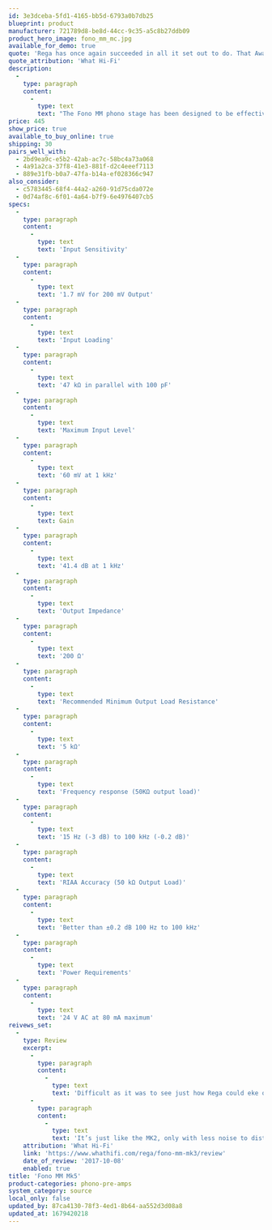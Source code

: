 ```yaml
---
id: 3e3dceba-5fd1-4165-bb5d-6793a0b7db25
blueprint: product
manufacturer: 721789d8-be8d-44cc-9c35-a5c8b27ddb09
product_hero_image: fono_mm_mc.jpg
available_for_demo: true
quote: 'Rega has once again succeeded in all it set out to do. That Award-winning sound oozes through our speakers, yet with the lowered noise floor offering more clarity and expanding the horizons of its dynamic range.'
quote_attribution: 'What Hi-Fi'
description:
  -
    type: paragraph
    content:
      -
        type: text
        text: "The Fono MM phono stage has been designed to be effective, easy to use, and above all, to reproduce music. The Fono MM uses a fully discrete, cascaded, complementary amplifier input stage, a configuration designed to optimise the performance of your moving magnet cartridge. Now housed in a brand new redesigned case to match the new Fono MC and Rega’s latest range of electronic components offering a modern and sleek look guaranteed to integrate in to any hi-fi system.\_\_"
price: 445
show_price: true
available_to_buy_online: true
shipping: 30
pairs_well_with:
  - 2bd9ea9c-e5b2-42ab-ac7c-58bc4a73a068
  - 4a91a2ca-37f8-41e3-881f-d2c4eeef7113
  - 889e31fb-b0a7-47fa-b14a-ef028366c947
also_consider:
  - c5783445-68f4-44a2-a260-91d75cda072e
  - 0d74af8c-6f01-4a64-b7f9-6e4976407cb5
specs:
  -
    type: paragraph
    content:
      -
        type: text
        text: 'Input Sensitivity'
  -
    type: paragraph
    content:
      -
        type: text
        text: '1.7 mV for 200 mV Output'
  -
    type: paragraph
    content:
      -
        type: text
        text: 'Input Loading'
  -
    type: paragraph
    content:
      -
        type: text
        text: '47 kΩ in parallel with 100 pF'
  -
    type: paragraph
    content:
      -
        type: text
        text: 'Maximum Input Level'
  -
    type: paragraph
    content:
      -
        type: text
        text: '60 mV at 1 kHz'
  -
    type: paragraph
    content:
      -
        type: text
        text: Gain
  -
    type: paragraph
    content:
      -
        type: text
        text: '41.4 dB at 1 kHz'
  -
    type: paragraph
    content:
      -
        type: text
        text: 'Output Impedance'
  -
    type: paragraph
    content:
      -
        type: text
        text: '200 Ω'
  -
    type: paragraph
    content:
      -
        type: text
        text: 'Recommended Minimum Output Load Resistance'
  -
    type: paragraph
    content:
      -
        type: text
        text: '5 kΩ'
  -
    type: paragraph
    content:
      -
        type: text
        text: 'Frequency response (50KΩ output load)'
  -
    type: paragraph
    content:
      -
        type: text
        text: '15 Hz (-3 dB) to 100 kHz (-0.2 dB)'
  -
    type: paragraph
    content:
      -
        type: text
        text: 'RIAA Accuracy (50 kΩ Output Load)'
  -
    type: paragraph
    content:
      -
        type: text
        text: 'Better than ±0.2 dB 100 Hz to 100 kHz'
  -
    type: paragraph
    content:
      -
        type: text
        text: 'Power Requirements'
  -
    type: paragraph
    content:
      -
        type: text
        text: '24 V AC at 80 mA maximum'
reivews_set:
  -
    type: Review
    excerpt:
      -
        type: paragraph
        content:
          -
            type: text
            text: 'Difficult as it was to see just how Rega could eke out more from the Fono MM, with the MK3, it has essentially succeeded.'
      -
        type: paragraph
        content:
          -
            type: text
            text: 'It’s just like the MK2, only with less noise to disturb its class-leading performance.'
    attribution: 'What Hi-Fi'
    link: 'https://www.whathifi.com/rega/fono-mm-mk3/review'
    date_of_review: '2017-10-08'
    enabled: true
title: 'Fono MM Mk5'
product-categories: phono-pre-amps
system_category: source
local_only: false
updated_by: 87ca4130-78f3-4ed1-8b64-aa552d3d08a8
updated_at: 1679420218
---
```

